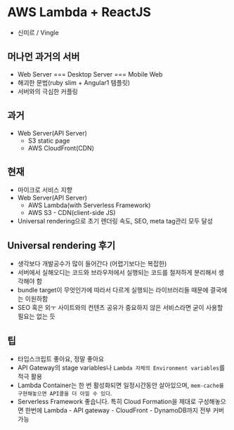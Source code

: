 # AWS Lambda + ReactJS
- 신미르 / Vingle

## 머나먼 과거의 서버
- Web Server === Desktop Server === Mobile Web
- 해괴한 문법(ruby slim + Angular1 템플릿)
- 서버와의 극심한 커플링

## 과거
- Web Server(API Server)
  - S3 static page
  - AWS CloudFront(CDN)

## 현재
- 마이크로 서비스 지향
- Web Server(API Server)
  - AWS Lambda(with Serverless Framework)
  - AWS S3 - CDN(client-side JS)
- Universal rendering으로 초기 렌더링 속도, SEO, meta tag관리 모두 달성

## Universal rendering 후기
- 생각보다 개발공수가 많이 들어간다 (어렵기보다는 복잡한)
- 서버에서 실해오디는 코드와 브라우저에서 실행되는 코드를 철저하게 분리해서 생각해야 함
- bundle target이 무엇인가에 따라서 다르게 실행되는 라이브러리들 때문에 결국에는 이원하함
- SEO 혹은 외ㅜ 사이트와의 컨텐츠 공유가 중요하지 않은 서비스라면 굳이 사용할 필요는 없는 듯

## 팁
- 타입스크립트 좋아요, 정말 좋아요
- API Gateway의 stage variables나 `Lambda 자체의 Environment variables`를 적극 활용
- Lambda Container는 한 번 활성화되면 일정시간동안 살아있으며, `mem-cache를 구현해놓으면 API콜을 더 아낄 수 있다`.
- Serverless Framework 좋습니다. 특히 Cloud Formation을 제대로 구성해놓으면 한번에 Lambda - API gateway - CloudFront - DynamoDB까지 전부 커버 가능